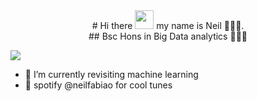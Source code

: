 <div align="center"> # Hi there  <img src="https://raw.githubusercontent.com/nakulbhati/nakulbhati/master/contain/Hi.gif" width="30px">  my name is Neil 👨🏾‍💻.
</div>

<div align="center">## Bsc Hons in Big Data analytics 👨🏽‍🎓</div>

![](https://komarev.com/ghpvc/?username=neilfabiao&color=lightgrey)

- 🌱 I’m currently revisiting machine learning
- 🌊 spotify @neilfabiao for cool tunes
<!--
**NeilFabiao/neilfabiao** is a ✨ _special_ ✨ repository because its `README.md` (this file) appears on your GitHub profile.

Here are some ideas to get you started:

- 🔭 I’m currently working on ...
- 🌱 I’m currently learning ...
- 👯 I’m looking to collaborate on ...
- 🤔 I’m looking for help with ...
- 💬 Ask me about ...
- 📫 How to reach me: ...
- 😄 Pronouns: ...
- ⚡ Fun fact: ...
-->
